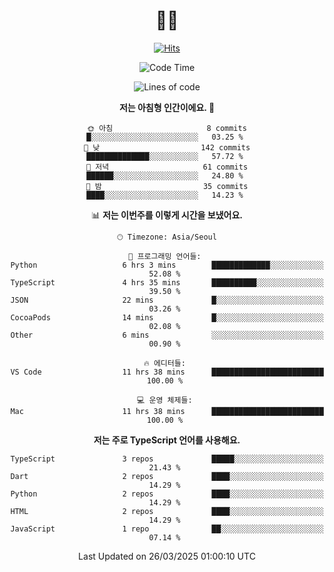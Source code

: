 <div align="center" >


# 👋🏼 

<!-- Hyunsoo's profile -->
  
[![Hits](https://hits.seeyoufarm.com/api/count/incr/badge.svg?url=https%3A%2F%2Fgithub.com%2Ftgt5248%2Fhit-counter&count_bg=%23007EC6&title_bg=%23555555&icon=angellist.svg&icon_color=%23FFFFFF&title=Number+of+visitors&edge_flat=false)](https://hits.seeyoufarm.com)

<!--START_SECTION:waka-->
![Code Time](http://img.shields.io/badge/Code%20Time-491%20hrs%2052%20mins-blue)

![Lines of code](https://img.shields.io/badge/%EC%A0%80%EB%8A%94%20%EC%97%AC%ED%83%9C%EA%B9%8C%EC%A7%80%20-218.9%20thousand%20%EC%A4%84%EC%9D%98%20%EC%BD%94%EB%93%9C%EB%A5%BC%20%EC%9E%91%EC%84%B1%ED%96%88%EC%96%B4%EC%9A%94.-blue)

**저는 아침형 인간이에요. 🐤** 

```text
🌞 아침                     8 commits           █░░░░░░░░░░░░░░░░░░░░░░░░   03.25 % 
🌆 낮　                     142 commits         ██████████████░░░░░░░░░░░   57.72 % 
🌃 저녁                     61 commits          ██████░░░░░░░░░░░░░░░░░░░   24.80 % 
🌙 밤　                     35 commits          ████░░░░░░░░░░░░░░░░░░░░░   14.23 % 
```


📊 **저는 이번주를 이렇게 시간을 보냈어요.** 

```text
🕑︎ Timezone: Asia/Seoul

💬 프로그래밍 언어들: 
Python                   6 hrs 3 mins        █████████████░░░░░░░░░░░░   52.08 % 
TypeScript               4 hrs 35 mins       ██████████░░░░░░░░░░░░░░░   39.50 % 
JSON                     22 mins             █░░░░░░░░░░░░░░░░░░░░░░░░   03.26 % 
CocoaPods                14 mins             █░░░░░░░░░░░░░░░░░░░░░░░░   02.08 % 
Other                    6 mins              ░░░░░░░░░░░░░░░░░░░░░░░░░   00.90 % 

🔥 에디터들: 
VS Code                  11 hrs 38 mins      █████████████████████████   100.00 % 

💻 운영 체제들: 
Mac                      11 hrs 38 mins      █████████████████████████   100.00 % 
```

**저는 주로 TypeScript 언어를 사용해요.** 

```text
TypeScript               3 repos             █████░░░░░░░░░░░░░░░░░░░░   21.43 % 
Dart                     2 repos             ████░░░░░░░░░░░░░░░░░░░░░   14.29 % 
Python                   2 repos             ████░░░░░░░░░░░░░░░░░░░░░   14.29 % 
HTML                     2 repos             ████░░░░░░░░░░░░░░░░░░░░░   14.29 % 
JavaScript               1 repo              ██░░░░░░░░░░░░░░░░░░░░░░░   07.14 % 
```




 Last Updated on 26/03/2025 01:00:10 UTC
<!--END_SECTION:waka-->
 
<!--
**tgt5248/tgt5248** is a ✨ _special_ ✨ repository because its `README.md` (this file) appears on your GitHub profile.

Here are some ideas to get you started:

- 🔭 I’m currently working on ...
- 🌱 I’m currently learning ...
- 👯 I’m looking to collaborate on ...
- 🤔 I’m looking for help with ...
- 💬 Ask me about ...
- 📫 How to reach me: ...
- 😄 Pronouns: ...
- ⚡ Fun fact: ...
-->
